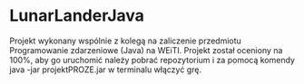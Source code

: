 # LunarLanderJava

Projekt wykonany wspólnie z kolegą na zaliczenie przedmiotu Programowanie zdarzeniowe (Java) na WEiTI. 
Projekt został oceniony na 100%, aby go uruchomić należy pobrać repozytorium i za pomocą komendy java -jar projektPROZE.jar w terminalu włączyć grę. 
